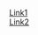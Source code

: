 [Link1](http://lod-cloud.net) </br>
[Link2](https://www.slideshare.net/BernardMarr/big-data-25-facts/)
